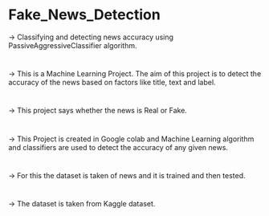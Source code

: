 # Fake_News_Detection
->  Classifying and detecting news accuracy using PassiveAggressiveClassifier algorithm.
#
->  This is a Machine Learning Project. The aim of this project is to detect the accuracy of the news based on factors like title, text and label.
#
->  This project says whether the news is Real or Fake. 
#
->  This Project is created in Google colab and Machine Learning algorithm and classifiers are used to detect the accuracy of any given news. 
#
->  For this the dataset is taken of news and it is trained and then tested. 
#
->  The dataset is taken from Kaggle dataset.
